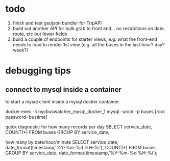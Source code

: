 # todo

1. finish and test geojson bundler for TripAPI
2. build out another API for bulk grab to front end... no restrictions on date, route, etc but fewer fields
3. build a couple of endpoints for starter views, e.g. what the front-end needs to load to render 1st view (e.g. all the buses in the last hour? day? week?)


# debugging tips



## connect to mysql inside a container
to start a mysql client inside a mysql docker container

docker exec -it nycbuswatcher_mysql_docker_1 mysql -uroot -p buses
[root password=bustime]

quick diagnostic for how many records per day
SELECT service_date, COUNT(*) FROM buses GROUP BY service_date;

how many by date/hour/minute
SELECT service_date, date_format(timestamp,'%Y-%m-%d %H-%i'), COUNT(*) FROM buses GROUP BY service_date, date_format(timestamp,'%Y-%m-%d %H-%i');
